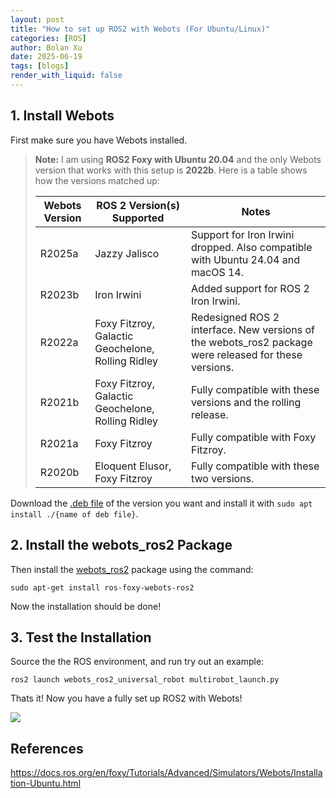 ```yaml
---
layout: post
title: "How to set up ROS2 with Webots (For Ubuntu/Linux)"
categories: [ROS]
author: Bolan Xu
date: 2025-06-19
tags: [blogs]
render_with_liquid: false
---
```


## 1. Install Webots

First make sure you have Webots installed.

> **Note:**
> I am using **ROS2 Foxy with Ubuntu 20.04** and the only Webots version that works with this setup is **2022b**.
> Here is a table shows how the versions matched up:
> 
> | **Webots Version** | **ROS 2 Version(s) Supported**                    | **Notes**                                                                                              |
> |--------------------|---------------------------------------------------|--------------------------------------------------------------------------------------------------------|
> | R2025a             | Jazzy Jalisco                                     | Support for Iron Irwini dropped. Also compatible with Ubuntu 24.04 and macOS 14.                       |
> | R2023b             | Iron Irwini                                       | Added support for ROS 2 Iron Irwini.                                                                   |
> | R2022a             | Foxy Fitzroy, Galactic Geochelone, Rolling Ridley | Redesigned ROS 2 interface.  New versions of the webots_ros2 package were released for these versions. |
> | R2021b             | Foxy Fitzroy, Galactic Geochelone, Rolling Ridley | Fully compatible with these versions and the rolling release.                                          |
> | R2021a             | Foxy Fitzroy                                      | Fully compatible with Foxy Fitzroy.                                                                    |
> | R2020b             | Eloquent Elusor, Foxy Fitzroy                     | Fully compatible with these two versions.                                                              |

Download the [.deb file](https://github.com/cyberbotics/webots/releases) of the version you want and install it with `sudo apt install ./{name of deb file}`.

## 2. Install the webots_ros2 Package

Then install the [webots_ros2](https://github.com/cyberbotics/webots_ros2) package using the command:

`sudo apt-get install ros-foxy-webots-ros2`

Now the installation should be done!

## 3. Test the Installation

Source the the ROS environment, and run try out an example:

`ros2 launch webots_ros2_universal_robot multirobot_launch.py`

Thats it! Now you have a fully set up ROS2 with Webots!

![](https://github.com/bolanxu/bolanxu.github.io/blob/4186d97046a943cfb8b25bc223173e2feab69436/_posts/img/webots_install.png)

## References

<https://docs.ros.org/en/foxy/Tutorials/Advanced/Simulators/Webots/Installation-Ubuntu.html>
